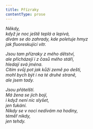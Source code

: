 ```yaml
---
title: Přízraky
contentType: prose
---
```


<section>

_Někdy,  
když je noc ještě teplá a lepivá,  
dívám se do zahrady, kde poletuje hmyz  
jak fluoreskující vítr._

</section>

<section>

_Jsou tam přízraky z mého dětství,  
ale přicházejí i z časů mého stáří,  
hledají svá jména.  
Cítím svůj pot jak kůži země po dešti,  
mohl bych být i na té druhé straně,  
ale jsem tady._

</section>

<section>

_Jsou přátelští.  
Má žena se jich bojí,  
i když není nic slyšet,  
jen ťukání.  
Nikdy se v noci nedívám na hodiny,  
téměř nikdy,  
jen tehdy._

</section>
